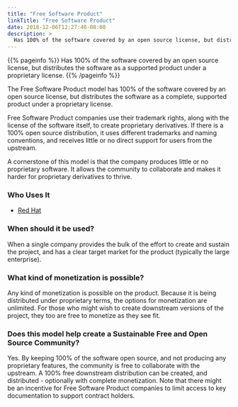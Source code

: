 ```yaml
---
title: "Free Software Product"
linkTitle: "Free Software Product"
date: 2018-12-06T12:27:40-08:00
description: >
  Has 100% of the software covered by an open source license, but distributes the software as a supported product under a proprietary license.
---
```


{{% pageinfo %}}
  Has 100% of the software covered by an open source license, but distributes the software
  as a supported product under a proprietary license.
{{% /pageinfo %}}


The Free Software Product model has 100% of the software covered by an open
source license, but distributes the software as a complete, supported product
under a proprietary license.

Free Software Product companies use their trademark rights, along with the license
of the software itself, to create proprietary derivatives. If there is a 100%
open source distribution, it uses different trademarks and naming conventions, and
receives little or no direct support for users from the upstream.

A cornerstone of this model is that the company produces little or no proprietary
software. It allows the community to collaborate and makes it harder for proprietary
derivatives to thrive.

### Who Uses It

* [Red Hat](https://www.redhat.com)

### When should it be used?

When a single company provides the bulk of the effort to create and sustain
the project, and has a clear target market for the product (typically the large
enterprise).

### What kind of monetization is possible?

Any kind of monetization is possible on the product. Because it is being distributed
under proprietary terms, the options for monetization are unlimited. For those who
might wish to create downstream versions of the project, they too are free to monetize
as they see fit.

### Does this model help create a Sustainable Free and Open Source Community?

Yes. By keeping 100% of the software open source, and not producing any proprietary
features, the community is free to collaborate with the upstream. A 100% free downstream
distribution can be created, and distributed - optionally with complete monetization.
Note that there might be an incentive for Free Software Product companies to
limit access to key documentation to support contract holders.
